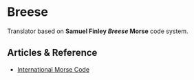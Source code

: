 Breese
======

Translator based on **Samuel Finley _Breese_ Morse** code system.


Articles & Reference
--------------------

* [International Morse Code][]






[International Morse Code]: https://morsecode.world/international/morse.html

